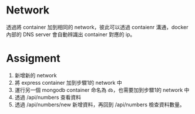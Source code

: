 # Network
透過將 container 加到相同的 network，彼此可以透過 contaienr 溝通，docker 內部的 DNS server 會自動辨識出 container 對應的 ip。

# Assigment
1. 新增新的 network
2. 將 express container 加到步驟1的 network 中
3. 運行另一個 mongodb container 命名為 `db`，也需要加到步驟1的 network 中
4. 透過 /api/numbers 查看資料
5. 透過 /api/numbers/new 新增資料，再回到 /api/numbers 檢查資料數量。 